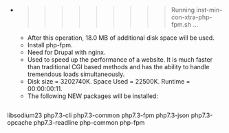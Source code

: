 * >>>>>>>>> Running inst-min-con-xtra-php-fpm.sh ...
  * After this operation, 18.0 MB of additional disk space will be used.
  * Install php-fpm.
  * Need for Drupal with nginx.
  * Used to speed up the performance of a website. It is much faster than traditional CGI based methods and has the ability to handle tremendous loads simultaneously.
  * Disk size = 3202740K. Space Used = 22500K. Runtime = 00:00:00:11.
  * The following NEW packages will be installed:
  ```bash
libsodium23 php7.3-cli php7.3-common php7.3-fpm php7.3-json
php7.3-opcache php7.3-readline php-common php-fpm
  ```
